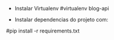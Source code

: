 - Instalar Virtualenv
#virtualenv blog-api

- Instalar dependencias do projeto com:

#pip install -r requirements.txt